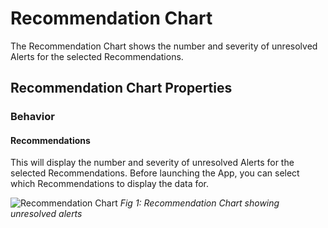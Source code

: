 # Recommendation Chart

The Recommendation Chart shows the number and severity of unresolved Alerts for the selected Recommendations.

## Recommendation Chart Properties

### Behavior

#### Recommendations

This will display the number and severity of unresolved Alerts for the selected Recommendations. Before launching the App, you can select which Recommendations to display the data for.

![Recommendation Chart](images/recommendation-chart.png)
*Fig 1: Recommendation Chart showing unresolved alerts*
